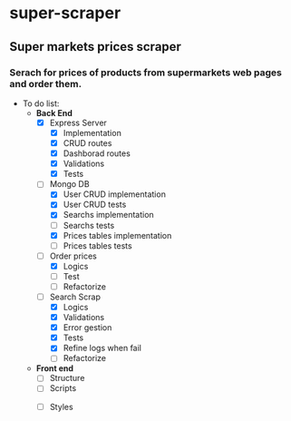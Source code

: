 # super-scraper
## Super markets prices scraper

### Serach for prices of products from supermarkets web pages and order them.

- To do list:
    - **Back End** 
        - [x] Express Server
            - [x] Implementation
            * [x] CRUD routes
            * [x] Dashborad routes
            * [x] Validations
            + [x] Tests
        * [ ] Mongo DB
            - [x] User CRUD implementation
            * [x] User CRUD tests
            * [x] Searchs implementation
            * [ ] Searchs tests
            * [x] Prices tables implementation
            + [ ] Prices tables tests
        * [ ] Order prices
            - [x] Logics
            * [ ] Test
            + [ ] Refactorize
        + [ ] Search Scrap
            - [x] Logics
            * [x] Validations
            * [x] Error gestion
            * [x] Tests
            * [x] Refine logs when fail 
            + [ ] Refactorize 
    + **Front end**
        - [ ] Structure
        * [ ] Scripts
        + [ ] Styles
 